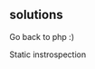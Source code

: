 ## solutions
<p class="fragment fade-in" align="left">Go back to php :)</p>
<p class="fragment fade-in" align="left">Static instrospection</p>

